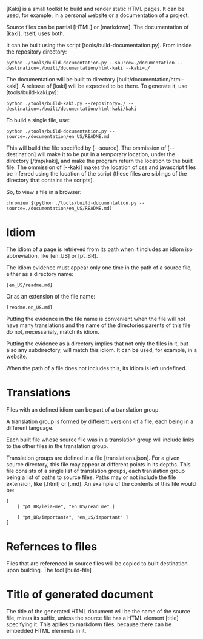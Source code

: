 [Kaki] is a small toolkit to build and render static HTML pages. It can be 
used, for example, in a personal website or a documentation of a project.

Source files can be partial [HTML] or [markdown]. The documentation of [kaki], itself, uses both.

It can be built using the script [tools/build-documentation.py]. From inside the repository directory:

```
python ./tools/build-documentation.py --source=./documentation --destination=./built/documentation/html-kaki --kaki=./
```

The documentation will be built to directory [built/documentation/html-kaki]. A release of [kaki] will be expected to be there. To generate it, use [tools/build-kaki.py]:

```
python ./tools/build-kaki.py --repository=./ --destination=./built/documentation/html-kaki/kaki
```

To build a single file, use:

```
python ./tools/build-documentation.py --source=./documentation/en_US/README.md
```

This will build the file specified by [--source]. The ommission of [--destination] will make it to be put in a temporary location, under the directory [/tmp/kaki], and make the program return the location to the built file. The ommission of [--kaki] makes the location of css and javascript files be inferred using the location of the script (these files are siblings of the directory  that contains the scripts).

So, to view a file in a browser:

```
chromium $(python ./tools/build-documentation.py --source=./documentation/en_US/README.md)
```

# Idiom

The idiom of a page is retrieved from its path when it includes an idiom iso abbreviation, like [en_US] or [pt_BR].

The idiom evidence must appear only one time in the path of a source file, either as a directory name:

```
[en_US/readme.md]
```

Or as an extension of the file name:

```
[readme.en_US.md]
```

Putting the evidence in the file name is convenient when the file will not have many translations and the name of the directories parents of this file do not, necessarialy, match its idiom.

Putting the evidence as a directory implies that not only the files in it, but also any subdirectory, will match this idiom. It can be used, for example, in a website.

When the path of a file does not includes this, its idiom is left undefined.

# Translations

Files with an defined idiom can be part of a translation group.

A translation group is formed by different versions of a file, each being in a different language.

Each built file whose source file was in a translation group will include links to the other files in the translation group. 

Translation groups are defined in a file [translations.json]. For a given source directory, this file may appear at different points in its depths. This file consists of a single list of translation groups, each translation group being a list of paths to source files. Paths may or not include the file extension, like [.html] or [.md]. An example of the contents of this file would be:

```
[
	[ "pt_BR/leia-me", "en_US/read me" ]

	[ "pt_BR/importante", "en_US/important" ]
]
```
# Refernces to files

Files that are referenced in source files will be copied to built destination upon building. The tool [build-file]

# Title of generated document

The title of the generated HTML document will be the name of the source file, minus its suffix, unless the source file has a HTML element [title] specifying it. This apllies to markdown files, because there can be embedded HTML elements in it.
